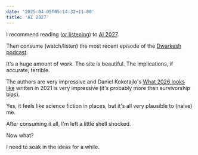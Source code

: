 ```yaml
---
date: '2025-04-05T05:14:32+11:00'
title: 'AI 2027'
---
```


I recommend reading ([or listening](https://open.spotify.com/show/0pVfkdbpQWM9sKlhzpbQq6)) to [AI 2027](https://ai-2027.com/).

Then consume (watch/listen) the most recent episode of the [Dwarkesh podcast](https://www.dwarkesh.com/).

It's a huge amount of work. The site is beautiful. The implications, if accurate, terrible.

The authors are very impressive and Daniel Kokotajlo's [What 2026 looks like](https://www.alignmentforum.org/posts/6Xgy6CAf2jqHhynHL/what-2026-looks-like) written in 2021 is very impressive (it's probably more than survivorship bias).

Yes, it feels like science fiction in places, but it's all very plausible to (naive) me.

After consuming it all, I'm left a little shell shocked.

Now what?

I need to soak in the ideas for a while.